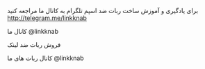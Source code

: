 برای یادگیری و آموزش ساخت ربات ضد اسپم تلگرام  به کانال ما مراجعه کنید 
http://telegram.me/linkknab

کانال ما
@linkknab

فروش ربات ضد لینک

کانال ربات های ما 
@linkknab
